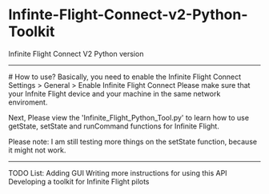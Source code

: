# Infinte-Flight-Connect-v2-Python-Toolkit
Infinite Flight Connect V2 Python version
<hr>
# How to use?
Basically, you need to enable the Infinite Flight Connect Settings > General > Enable Infinite Flight Connect
Please make sure that your Infnite Flight device and your machine in the same network enviroment.

Next, Please view the 'Infinite_Flight_Python_Tool.py' to learn how to use getState, setState and runCommand functions for Infinite Flight.

Please note: I am still testing more things on the setState function, because it might not work.
<hr>

TODO List:
Adding GUI
Writing more instructions for using this API
Developing a toolkit for Infinite Flight pilots

